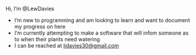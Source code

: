Hi, I’m @LewDavies
- I’m new to programming and am looking to learn and want to document my progress on here
- I’m currently attempting to make a software that will infom someone as to when their plants need watering
- I can be reached at ljdavies30@gmail.com

<!---
LewDavies/LewDavies is a ✨ special ✨ repository because its `README.md` (this file) appears on your GitHub profile.
You can click the Preview link to take a look at your changes.
--->
